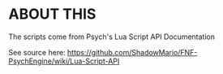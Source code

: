 # ABOUT THIS

The scripts come from Psych's Lua Script API Documentation

See source here: https://github.com/ShadowMario/FNF-PsychEngine/wiki/Lua-Script-API
